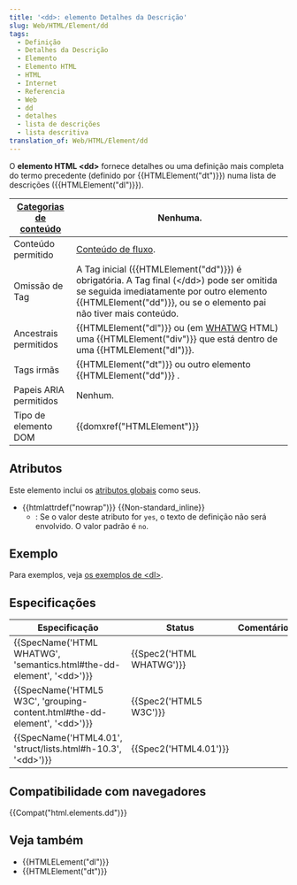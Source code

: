 ```yaml
---
title: '<dd>: elemento Detalhes da Descrição'
slug: Web/HTML/Element/dd
tags:
  - Definição
  - Detalhes da Descrição
  - Elemento
  - Elemento HTML
  - HTML
  - Internet
  - Referencia
  - Web
  - dd
  - detalhes
  - lista de descrições
  - lista descritiva
translation_of: Web/HTML/Element/dd
---
```

O **elemento HTML \<dd>** fornece detalhes ou uma definição mais completa do termo precedente (definido por {{HTMLElement("dt")}}) numa lista de descrições ({{HTMLElement("dl")}}).

| [Categorias de conteúdo](/pt-BR/docs/Web/Guide/HTML/Categorias_de_conteudo) | Nenhuma.                                                                                                                                                                                                                  |
| --------------------------------------------------------------------------- | ------------------------------------------------------------------------------------------------------------------------------------------------------------------------------------------------------------------------- |
| Conteúdo permitido                                                          | [Conteúdo de fluxo](/pt-BR/docs/Web/Guide/HTML/Categorias_de_conteudo#Conte%C3%BAdo_de_fluxo).                                                                                                                            |
| Omissão de Tag                                                              | A Tag inicial ({{HTMLElement("dd")}}) é obrigatória. A Tag final (\</dd>) pode ser omitida se seguida imediatamente por outro elemento {{HTMLElement("dd")}}, ou se o elemento pai não tiver mais conteúdo. |
| Ancestrais permitidos                                                       | {{HTMLElement("dl")}} ou (em [WHATWG](/pt-BR/docs/Glossary/WHATWG) HTML) uma {{HTMLElement("div")}} que está dentro de uma {{HTMLElement("dl")}}.                                                     |
| Tags irmãs                                                                  | {{HTMLElement("dt")}} ou outro elemento {{HTMLElement("dd")}} .                                                                                                                                             |
| Papeis ARIA permitidos                                                      | Nenhum.                                                                                                                                                                                                                   |
| Tipo de elemento DOM                                                        | {{domxref("HTMLElement")}}                                                                                                                                                                                      |

## Atributos

Este elemento inclui os [atributos globais](/pt-BR/docs/Web/HTML/Global_attributes) como seus.

- {{htmlattrdef("nowrap")}} {{Non-standard_inline}}
  - : Se o valor deste atributo for `yes`, o texto de definição não será envolvido. O valor padrão é `no`.

## Exemplo

Para exemplos, veja [os exemplos de \<dl>](/pt-BR/docs/Web/HTML/Element/dl#Exemplos).

## Especificações

| Especificação                                                                                            | Status                           | Comentário |
| -------------------------------------------------------------------------------------------------------- | -------------------------------- | ---------- |
| {{SpecName('HTML WHATWG', 'semantics.html#the-dd-element', '&lt;dd&gt;')}}     | {{Spec2('HTML WHATWG')}} |            |
| {{SpecName('HTML5 W3C', 'grouping-content.html#the-dd-element', '&lt;dd&gt;')}} | {{Spec2('HTML5 W3C')}}     |            |
| {{SpecName('HTML4.01', 'struct/lists.html#h-10.3', '&lt;dd&gt;')}}                 | {{Spec2('HTML4.01')}}     |            |

## Compatibilidade com navegadores

{{Compat("html.elements.dd")}}

## Veja também

- {{HTMLELement("dl")}}
- {{HTMLElement("dt")}}
